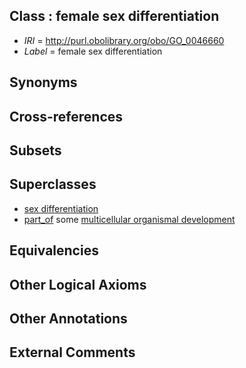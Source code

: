 
## Class : female sex differentiation

 * *IRI* = http://purl.obolibrary.org/obo/GO_0046660
 * *Label* = female sex differentiation

## Synonyms


## Cross-references


## Subsets


## Superclasses

 * [sex differentiation](../../GO/48/GO_0007548.md)
 * [part_of](../../BFO/50/BFO_0000050.md) some [multicellular organismal development](../../GO/75/GO_0007275.md)

## Equivalencies


## Other Logical Axioms


## Other Annotations


## External Comments

